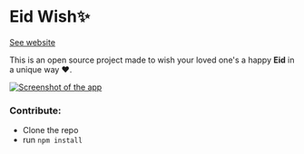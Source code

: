 # Eid Wish✨

[See website](https://eidwish.zubs.xyz/)

This is an open source project made to wish your loved one's a happy **Eid**  in a unique way ❤️️. 

[![Screenshot of the app](https://raw.githubusercontent.com/syedzubairahmed001/eid-wish/master/images/screenshot.jpg)](https://eidwish.zubs.xyz)

### Contribute:
- Clone the repo
- run `npm install`

